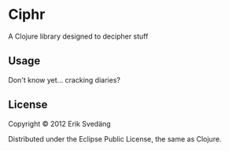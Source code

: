 # Ciphr

A Clojure library designed to decipher stuff

## Usage

Don't know yet... cracking diaries?

## License

Copyright © 2012 Erik Svedäng

Distributed under the Eclipse Public License, the same as Clojure.
